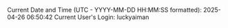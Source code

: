 Current Date and Time (UTC - YYYY-MM-DD HH:MM:SS formatted): 2025-04-26 06:50:42
Current User's Login: luckyaiman
